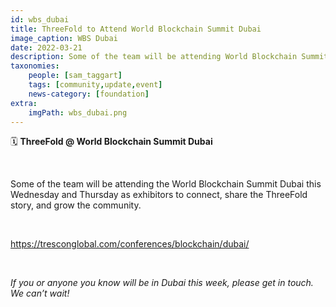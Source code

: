 ```yaml
---
id: wbs_dubai
title: ThreeFold to Attend World Blockchain Summit Dubai
image_caption: WBS Dubai
date: 2022-03-21
description: Some of the team will be attending World Blockchain Summit in Dubai this week as exhibitors.
taxonomies:
    people: [sam_taggart]
    tags: [community,update,event]
    news-category: [foundation]
extra:
    imgPath: wbs_dubai.png
---
```


🗓 **ThreeFold @ World Blockchain Summit Dubai**

<br/>

Some of the team will be attending the World Blockchain Summit Dubai this Wednesday and Thursday as exhibitors to connect, share the ThreeFold story, and grow the community.

<br/>

https://tresconglobal.com/conferences/blockchain/dubai/

<br/>

*If you or anyone you know will be in Dubai this week, please get in touch. We can’t wait!*